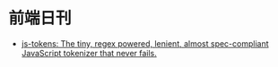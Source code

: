 # 前端日刊

* [js-tokens: The tiny, regex powered, lenient, almost spec-compliant JavaScript tokenizer that never fails.](https://github.com/lydell/js-tokens#readme)
